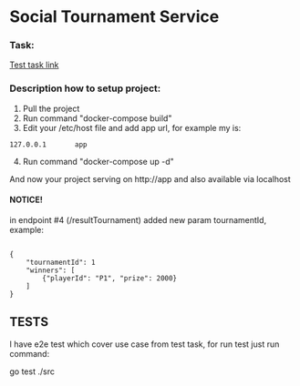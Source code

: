 # Social Tournament Service

### Task:

[Test task link](http://www.viktor.ee/backend-assessment.pdf)

### Description how to setup project:

1. Pull the project
2. Run command "docker-compose build"
3. Edit your /etc/host file and add app url, for example my is:
```
127.0.0.1       app
```
4. Run command "docker-compose up -d"

And now your project serving on http://app and also available via localhost

#### NOTICE!
in endpoint #4 (/resultTournament) added new param tournamentId, example:
```

{
    "tournamentId": 1
    "winners": [
        {"playerId": "P1", "prize": 2000}
    ]
}

```

## TESTS
I have e2e test which cover use case from test task, for run test just run command:

 go test ./src